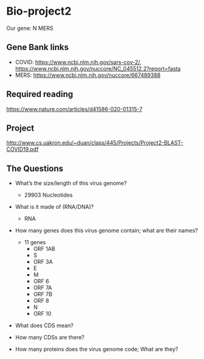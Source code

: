 # Bio-project2
Our gene: N MERS

## Gene Bank links
* COVID: https://www.ncbi.nlm.nih.gov/sars-cov-2/, https://www.ncbi.nlm.nih.gov/nuccore/NC_045512.2?report=fasta
* MERS: https://www.ncbi.nlm.nih.gov/nuccore/667489388

## Required reading
https://www.nature.com/articles/d41586-020-01315-7

## Project
http://www.cs.uakron.edu/~duan/class/445/Projects/Project2-BLAST-COVID19.pdf

## The Questions
* What’s the size/length of this virus genome?
  * 29903 Nucleotides
* What is it made of (RNA/DNA)?
  * RNA
* How many genes does this virus genome contain; what are their names?
  * 11 genes
    * ORF 1AB
    * S
    * ORF 3A
    * E
    * M
    * ORF 6
    * ORF 7A
    * ORF 7B
    * ORF 8
    * N
    * ORF 10
  
* What does CDS mean?
* How many CDSs are there?
* How many proteins does the virus genome code; What are they?

